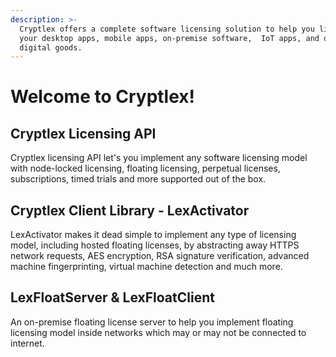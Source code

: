 ```yaml
---
description: >-
  Cryptlex offers a complete software licensing solution to help you license
  your desktop apps, mobile apps, on-premise software,  IoT apps, and other
  digital goods.
---
```


# Welcome to Cryptlex!

## Cryptlex Licensing API

Cryptlex licensing API let's you implement any software licensing model with node-locked licensing, floating licensing, perpetual licenses, subscriptions, timed trials and more supported out of the box. 

## Cryptlex Client Library - LexActivator 

LexActivator makes it dead simple to implement any type of licensing model, including hosted floating licenses, by abstracting away HTTPS network requests, AES encryption, RSA signature verification, advanced machine fingerprinting, virtual machine detection and much more.

## LexFloatServer & LexFloatClient

An on-premise floating license server to help you implement floating licensing model inside networks which may or may not be connected to internet.

